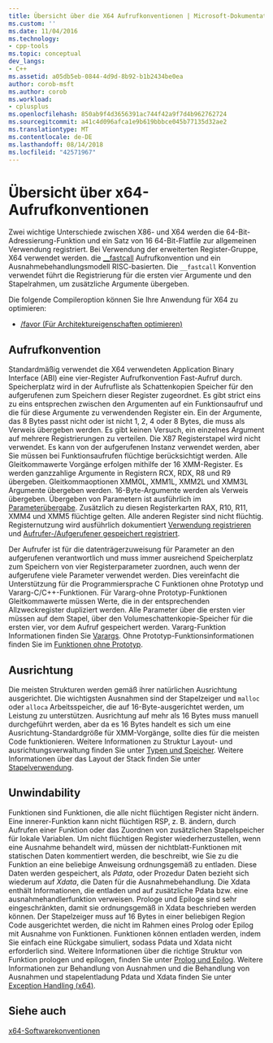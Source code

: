 ```yaml
---
title: Übersicht über die X64 Aufrufkonventionen | Microsoft-Dokumentation
ms.custom: ''
ms.date: 11/04/2016
ms.technology:
- cpp-tools
ms.topic: conceptual
dev_langs:
- C++
ms.assetid: a05db5eb-0844-4d9d-8b92-b1b2434be0ea
author: corob-msft
ms.author: corob
ms.workload:
- cplusplus
ms.openlocfilehash: 850ab9f4d3656391ac744f42a9f7d4b962762724
ms.sourcegitcommit: a41c4d096afca1e9b619bbbce045b77135d32ae2
ms.translationtype: MT
ms.contentlocale: de-DE
ms.lasthandoff: 08/14/2018
ms.locfileid: "42571967"
---
```

# <a name="overview-of-x64-calling-conventions"></a>Übersicht über x64-Aufrufkonventionen
Zwei wichtige Unterschiede zwischen X86- und X64 werden die 64-Bit-Adressierung-Funktion und ein Satz von 16 64-Bit-Flatfile zur allgemeinen Verwendung registriert. Bei Verwendung der erweiterten Register-Gruppe, X64 verwendet werden. die [__fastcall](../cpp/fastcall.md) Aufrufkonvention und ein Ausnahmebehandlungsmodell RISC-basierten. Die `__fastcall` Konvention verwendet führt die Registrierung für die ersten vier Argumente und den Stapelrahmen, um zusätzliche Argumente übergeben.  
  
 Die folgende Compileroption können Sie Ihre Anwendung für X64 zu optimieren:  
  
-   [/favor (Für Architektureigenschaften optimieren)](../build/reference/favor-optimize-for-architecture-specifics.md)  
  
## <a name="calling-convention"></a>Aufrufkonvention  
 Standardmäßig verwendet die X64 verwendeten Application Binary Interface (ABI) eine vier-Register Aufrufkonvention Fast-Aufruf durch. Speicherplatz wird in der Aufrufliste als Schattenkopien Speicher für den aufgerufenen zum Speichern dieser Register zugeordnet. Es gibt strict eins zu eins entsprechen zwischen den Argumenten auf ein Funktionsaufruf und die für diese Argumente zu verwendenden Register ein. Ein der Argumente, das 8 Bytes passt nicht oder ist nicht 1, 2, 4 oder 8 Bytes, die muss als Verweis übergeben werden. Es gibt keinen Versuch, ein einzelnes Argument auf mehrere Registrierungen zu verteilen. Die X87 Registerstapel wird nicht verwendet. Es kann von der aufgerufenen Instanz verwendet werden, aber Sie müssen bei Funktionsaufrufen flüchtige berücksichtigt werden. Alle Gleitkommawerte Vorgänge erfolgen mithilfe der 16 XMM-Register. Es werden ganzzahlige Argumente in Registern RCX, RDX, R8 und R9 übergeben. Gleitkommaoptionen XMM0L, XMM1L, XMM2L und XMM3L Argumente übergeben werden. 16-Byte-Argumente werden als Verweis übergeben. Übergeben von Parametern ist ausführlich im [Parameterübergabe](../build/parameter-passing.md). Zusätzlich zu diesen Registerkarten RAX, R10, R11, XMM4 und XMM5 flüchtige gelten. Alle anderen Register sind nicht flüchtig. Registernutzung wird ausführlich dokumentiert [Verwendung registrieren](../build/register-usage.md) und [Aufrufer-/Aufgerufener gespeichert registriert](../build/caller-callee-saved-registers.md).  
  
 Der Aufrufer ist für die datenträgerzuweisung für Parameter an den aufgerufenen verantwortlich und muss immer ausreichend Speicherplatz zum Speichern von vier Registerparameter zuordnen, auch wenn der aufgerufene viele Parameter verwendet werden. Dies vereinfacht die Unterstützung für die Programmiersprache C Funktionen ohne Prototyp und Vararg-C/C++-Funktionen. Für Vararg-ohne Prototyp-Funktionen Gleitkommawerte müssen Werte, die in der entsprechenden Allzweckregister dupliziert werden. Alle Parameter über die ersten vier müssen auf dem Stapel, über den Volumeschattenkopie-Speicher für die ersten vier, vor dem Aufruf gespeichert werden. Vararg-Funktion Informationen finden Sie [Varargs](../build/varargs.md). Ohne Prototyp-Funktionsinformationen finden Sie im [Funktionen ohne Prototyp](../build/unprototyped-functions.md).  
  
## <a name="alignment"></a>Ausrichtung  
 Die meisten Strukturen werden gemäß ihrer natürlichen Ausrichtung ausgerichtet. Die wichtigsten Ausnahmen sind der Stapelzeiger und `malloc` oder `alloca` Arbeitsspeicher, die auf 16-Byte-ausgerichtet werden, um Leistung zu unterstützen. Ausrichtung auf mehr als 16 Bytes muss manuell durchgeführt werden, aber da es 16 Bytes handelt es sich um eine Ausrichtung-Standardgröße für XMM-Vorgänge, sollte dies für die meisten Code funktionieren. Weitere Informationen zu Struktur Layout- und ausrichtungsverwaltung finden Sie unter [Typen und Speicher](../build/types-and-storage.md). Weitere Informationen über das Layout der Stack finden Sie unter [Stapelverwendung](../build/stack-usage.md).  
  
## <a name="unwindability"></a>Unwindability  
 Funktionen sind Funktionen, die alle nicht flüchtigen Register nicht ändern. Eine innerer-Funktion kann nicht flüchtigen RSP, z. B. ändern, durch Aufrufen einer Funktion oder das Zuordnen von zusätzlichen Stapelspeicher für lokale Variablen. Um nicht flüchtigen Register wiederherzustellen, wenn eine Ausnahme behandelt wird, müssen der nichtblatt-Funktionen mit statischen Daten kommentiert werden, die beschreibt, wie Sie zu die Funktion an eine beliebige Anweisung ordnungsgemäß zu entladen. Diese Daten werden gespeichert, als *Pdata*, oder Prozedur Daten bezieht sich wiederum auf *Xdata*, die Daten für die Ausnahmebehandlung. Die Xdata enthält Informationen, die entladen und auf zusätzliche Pdata bzw. eine ausnahmehandlerfunktion verweisen. Prologe und Epiloge sind sehr eingeschränkten, damit sie ordnungsgemäß in Xdata beschrieben werden können. Der Stapelzeiger muss auf 16 Bytes in einer beliebigen Region Code ausgerichtet werden, die nicht im Rahmen eines Prolog oder Epilog mit Ausnahme von Funktionen. Funktionen können entladen werden, indem Sie einfach eine Rückgabe simuliert, sodass Pdata und Xdata nicht erforderlich sind. Weitere Informationen über die richtige Struktur von Funktion prologen und epilogen, finden Sie unter [Prolog und Epilog](../build/prolog-and-epilog.md). Weitere Informationen zur Behandlung von Ausnahmen und die Behandlung von Ausnahmen und stapelentladung Pdata und Xdata finden Sie unter [Exception Handling (x64)](../build/exception-handling-x64.md).  
  
## <a name="see-also"></a>Siehe auch  
 [x64-Softwarekonventionen](../build/x64-software-conventions.md)